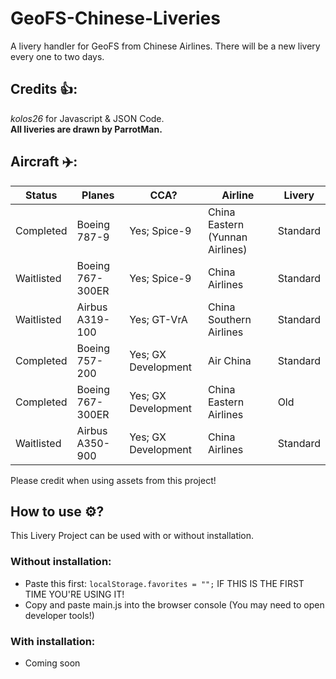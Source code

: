 # GeoFS-Chinese-Liveries
A livery handler for GeoFS from Chinese Airlines. There will be a new livery every one to two days.

## Credits 👍:
*kolos26* for Javascript & JSON Code.
<br>**All liveries are drawn by ParrotMan.**</br>

## Aircraft ✈️:

|       Status         |      Planes      |          CCA?          |             Airline             |   Livery   |
| -------------------- | ---------------- | ---------------------- | ------------------------------- | ---------- |
| Completed            |  Boeing 787-9    |     Yes; Spice-9       | China Eastern (Yunnan Airlines) |  Standard  |
| Waitlisted           |  Boeing 767-300ER|     Yes; Spice-9       | China Airlines                  |  Standard  |
| Waitlisted           | Airbus A319-100  |     Yes; GT-VrA        | China Southern Airlines         |  Standard  |
| Completed            |  Boeing 757-200  |     Yes; GX Development| Air China                       |  Standard  |
| Completed            | Boeing 767-300ER |     Yes; GX Development| China Eastern Airlines          |  Old       |
| Waitlisted           | Airbus A350-900  |     Yes; GX Development| China Airlines                  |  Standard  |

Please credit when using assets from this project!

## How to use ⚙️? 
This Livery Project can be used with or without installation.

### Without installation:

- Paste this first: ``localStorage.favorites = "";`` IF THIS IS THE FIRST TIME YOU'RE USING IT!
- Copy and paste main.js into the browser console (You may need to open developer tools!)

### With installation: 
- Coming soon
